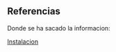 ## Referencias
Donde se ha sacado la informacion:

[Instalacion](https://cursosdedesarrollo.com/2020/07/instalacion-de-kubernetes-minikube-en-ubuntu-20-04/)